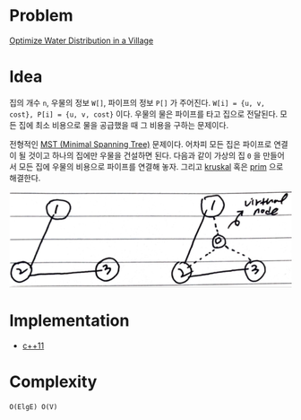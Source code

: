 # Problem

[Optimize Water Distribution in a Village](https://leetcode.com/problems/optimize-water-distribution-in-a-village/)

# Idea

집의 개수 `n`, 우물의 정보 `W[]`, 파이프의 정보 `P[]` 가
주어진다. `W[i] = {u, v, cost}, P[i] = {u, v, cost}` 이다.  우물의
물은 파이프를 타고 집으로 전달된다. 모든 집에 최소 비용으로 물을
공급했을 때 그 비용을 구하는 문제이다.

전형적인 [MST (Minimal Spanning Tree)]() 문제이다. 어차피 모든 집은
파이프로 연결이 될 것이고 하나의 집에만 우물을 건설하면 된다. 다음과
같이 가상의 집 `0` 을 만들어서 모든 집에 우물의 비용으로 파이프를
연결해 놓자.  그리고 [kruskal](/fundamentals/graph/kruskal/README.md)
혹은 [prim](/fundamentals/graph/prim/README.md) 으로 해결한다.

![](graph.png)

# Implementation

* [c++11](a.cpp)

# Complexity

```
O(ElgE) O(V)
```
